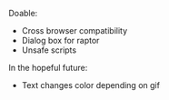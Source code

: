 Doable:
<!-- - Mobile optimization -->
- Cross browser compatibility
- Dialog box for raptor
- Unsafe scripts

In the hopeful future:
- Text changes color depending on gif
